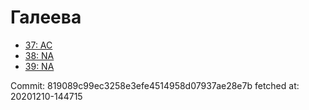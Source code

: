 # Галеева
- [37: AC](37.md)
- [38: NA](38.md)
- [39: NA](39.md)

Commit: 819089c99ec3258e3efe4514958d07937ae28e7b
 fetched at: 20201210-144715
